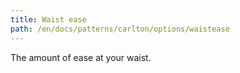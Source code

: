 ```yaml
---
title: Waist ease
path: /en/docs/patterns/carlton/options/waistease
---
```


The amount of ease at your waist.